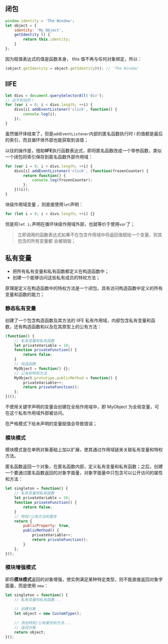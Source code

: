 ## 闭包

```js
window.identity = 'The Window';
let object = {
    identity: 'My Object',
    getIdentity () {
        return this.identity;
    }
};
```

因为赋值表达式的值是函数本身， this 值不再与任何对象绑定，所以：

```js
(object.getIdentity = object.getIdentity)(); // 'The Window'
```

## IIFE

```js
let divs = document.querySelectorAll('div');
// 达不到目的！
for (var i = 0; i < divs.length; ++i) {
    divs[i].addEventListener('click', function() {
        console.log(i);
    });
}
```

虽然循环体结束了，但是`addEventListener`内部的匿名函数执行时 i 的值都是最后的索引，而且循环体外部也能获取到该值；

以往的操作是，借助**IIFE**执行函数表达式，即将匿名函数改成一个带参函数，类似一个闭包将索引保存到匿名函数外部作用域：

```js
for (var i = 0; i < divs.length; ++i) {
    divs[i].addEventListener('click', (function(frozenCounter) {
        return function() {
            console.log(frozenCounter);
        };
    })(i));
}
```

块级作用域变量 ，则直接使用`let`声明：

```js
for (let i = 0; i < divs.length; ++i) {}
```

但是将`let i;`声明在循环块级作用域外部，也就等价于使用`var`了；

> 立即调用的函数表达式如果不在包含作用域中将返回值赋给一个变量，则其包含的所有变量都
> 会被销毁；

## 私有变量

+ 把所有私有变量和私有函数都定义在构造函数中；
+ 创建一个能够访问这些私有成员的特权方法；

原理是定义在构造函数中的特权方法是一个闭包，具有访问构造函数中定义的所有变量和函数的能力；

### 静态私有变量

创建了一个包含构造函数及其方法的 IIFE 私有作用域，内部包含私有变量和函数，还有构造函数和以及在其原型上的公有方法：

```js
(function() {
    // 私有变量和私有函数
    let privateVariable = 10;
    function privateFunction() {
        return false;
    }
    // 构造函数
    MyObject = function() {};
    // 公有和特权方法
    MyObject.prototype.publicMethod = function() {
        privateVariable++;
        return privateFunction();
    };
})();
```

不使用关键字声明的变量会创建在全局作用域中，即 MyObject 为全局变量，可在这个私有作用域外部被访问。

在严格模式下给未声明的变量赋值会导致错误；

### 模块模式

模块模式是在单例对象基础上加以扩展，使其通过作用域链来关联私有变量和特权方法。  

匿名函数返回一个对象，在匿名函数内部，定义私有变量和私有函数；之后，创建一个要通过匿名函数返回的对象字面量，对象字面量中只包含可以公开访问的属性和方法：

```js
let singleton = function() {
    // 私有变量和私有函数
    let privateVariable = 10;
    function privateFunction() {
        return false;
    }
    // 特权/公有方法和属性
    return {
        publicProperty: true,
        publicMethod() {
            privateVariable++;
            return privateFunction();
        }
    };
}();
```

### 模块增强模式

即将**模块模式**返回的对象增强，使实例满足某种特定类型，则不能直接返回对象字面量，而是使用 `new`：

```js
let singleton = function() {
    // 私有变量和私有函数...
    
    // 创建对象
    let object = new CustomType();
    
    // 添加特权/公有属性和方法...
    // 返回对象
    return object;
}();
```

